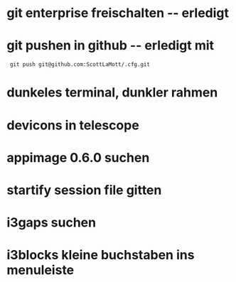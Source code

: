# git enterprise freischalten   -- erledigt


# git pushen in github          -- erledigt mit
```
 git push git@github.com:ScottLaMott/.cfg.git
```

# dunkeles terminal, dunkler rahmen

# devicons in telescope
# appimage 0.6.0 suchen
# startify session file gitten
# i3gaps suchen
# i3blocks kleine buchstaben ins menuleiste
